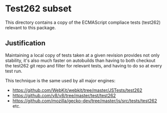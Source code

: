 # Test262 subset

This directory contains a copy of the ECMAScript compliace tests (test262)
relevant to this package.

## Justification

Maintaining a local copy of tests taken at a given revision provides not only
stability, it's also much faster on autobuilds than having to both checkout 
the test262 git repo and filter for relevant tests, and having to do so at 
every test run.

This technique is the same used by all major engines: 
- https://github.com/WebKit/webkit/tree/master/JSTests/test262
- https://github.com/v8/v8/tree/master/test/test262
- https://github.com/mozilla/gecko-dev/tree/master/js/src/tests/test262
etc.

